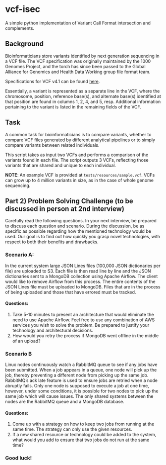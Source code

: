 # vcf-isec

A simple python implementation of Variant Call Format intersection and complements.

## Background

Bioinformaticians store variants identified by next generation sequencing in a VCF file. The VCF specification was originally maintained by the 1000 Genomes Project, and the torch has since been passed to the Global Alliance for Genomics and Health Data Working group file format team.

Specifications for VCF v4.1 can be found [here](http://samtools.github.io/hts-specs/VCFv4.1.pdf).

Essentially, a variant is represented as a separate line in the VCF, where the chromosome, position, reference base(s), and alternate base(s) identified at that position are found in columns 1, 2, 4, and 5, resp. Additional information pertaining to the variant is listed in the remaining fields of the VCF.

## Task

A common task for bioinformaticians is to compare variants, whether to compare VCF files generated by different analytical pipelines or to simply compare variants between related individuals.

This script takes as input two VCFs and performs a comparison of the variants found in each file. The script outputs 3 VCFs, reflecting those variants that are shared and unique to each individual.

**NOTE**: An example VCF is provided at `tests/resources/sample.vcf`. VCFs can grow up to 4 million variants in size, as in the case of whole genome sequencing.

## Part 2) Problem Solving Challenge (to be discussed in person at 2nd interview)

Carefully read the following questions. In your next interview, be prepared to discuss each question and scenario. During the discussion, be as specific as possible regarding how the mentioned technology would be used. Our goal is to find out how quickly you grasp novel technologies, with respect to both their benefits and drawbacks.

### Scenario A:

In the current system large JSON Lines files (100,000 JSON dictionaries per file) are uploaded to S3. Each file is then read line by line and the JSON dictionaries sent to a MongoDB collection using Apache Airflow. The client would like to remove Airflow from this process. The entire contents of the JSON Lines file must be uploaded to MongoDB. Files that are in the process of being uploaded and those that have errored must be tracked.

#### Questions:

1. Take 5-10 minutes to present an architecture that would eliminate the need to use Apache Airflow. Feel free to use any combination of AWS services you wish to solve the problem. Be prepared to justify your technology and architectural decisions.
2. How would you retry the process if MongoDB went offline in the middle of an upload?

### Scenario B

Linux nodes continuously watch a RabbitMQ queue to see if any jobs have been submitted. When a job appears in a queue, one node will pick up the job, thereby preventing a different node from picking up the same job. RabbitMQ’s ack late feature is used to ensure jobs are retried when a node abruptly fails. Only one node is supposed to execute a job at one time, however, under some conditions, it is possible for two nodes to pick up the same job which will cause issues. The only shared systems between the nodes are the RabbitMQ queue and a MongoDB database.

#### Questions:

1. Come up with a strategy on how to keep two jobs from running at the same time. The strategy can only use the given resources.
2. If a new shared resource or technology could be added to the system, what would you add to ensure that two jobs do not run at the same time?

### Good luck!
